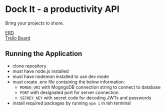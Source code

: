# Dock It - a productivity API

Bring your projects to shore. 

[ERD](https://lucid.app/lucidchart/9608d3bf-48f0-48d7-8039-934127a4c259/edit?viewport_loc=592%2C-348%2C1536%2C816%2C0_0&invitationId=inv_9a6898c5-0a6a-4ddc-b97d-f27a32c17481)  
[Trello Board](https://trello.com/invite/b/WVUtxERw/ATTI8845271994a647d62d21ac2e8b3b3b672C9026CA/api-project)

## Running the Application
- clone repository
- must have node.js installed
- must have nodemon installed to use dev mode
- must create .env file containing the below information: 
    - `MONGO_URI` with MogngoDB connection string to connect to database
    - `PORT` with designated port for server connection
    - `SECREY_KEY` with secret code for decoding JWTs and passwords
- install required packages by running `npm i` in teh terminal